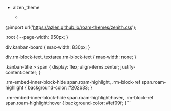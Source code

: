 - alzen_theme
    - ```css
@import url('https://azlen.github.io/roam-themes/zenith.css');

:root {
	--page-width: 950px;
}

div.kanban-board {
	max-width: 830px;
}

div.rm-block-text, textarea.rm-block-text {
    max-width: none;
}

.kanban-title > span {
    display: flex;
    align-items:center;
    justify-content:center;
}

.rm-embed-inner-block-hide span.roam-highlight, .rm-block-ref span.roam-highlight {
    background-color: #202b33;
}

.rm-embed-inner-block-hide span.roam-highlight:hover, .rm-block-ref span.roam-highlight:hover {
    background-color: #fef09f;
}```
